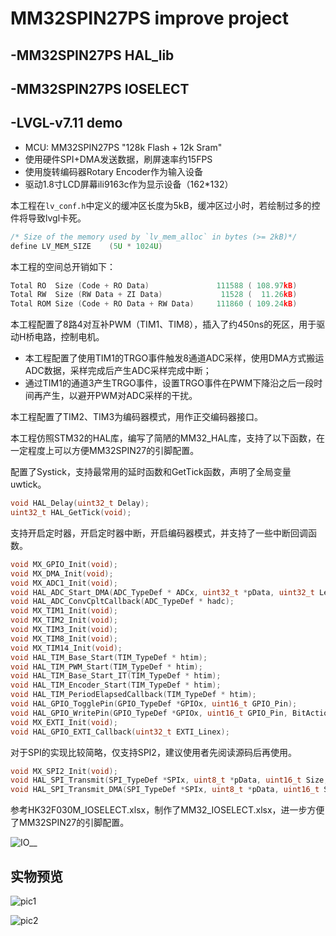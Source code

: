 # MM32SPIN27PS improve project

## -MM32SPIN27PS HAL_lib

## -MM32SPIN27PS IOSELECT

## -LVGL-v7.11 demo

- MCU: MM32SPIN27PS "128k Flash + 12k Sram"
- 使用硬件SPI+DMA发送数据，刷屏速率约15FPS
- 使用旋转编码器Rotary Encoder作为输入设备
- 驱动1.8寸LCD屏幕ili9163c作为显示设备（162*132）

本工程在`lv_conf.h`中定义的缓冲区长度为5kB，缓冲区过小时，若绘制过多的控件将导致lvgl卡死。

```c
/* Size of the memory used by `lv_mem_alloc` in bytes (>= 2kB)*/
define LV_MEM_SIZE    (5U * 1024U)
```

本工程的空间总开销如下：

```c
Total RO  Size (Code + RO Data)               111588 ( 108.97kB)
Total RW  Size (RW Data + ZI Data)             11528 (  11.26kB)
Total ROM Size (Code + RO Data + RW Data)     111860 ( 109.24kB)
```

本工程配置了8路4对互补PWM（TIM1、TIM8），插入了约450ns的死区，用于驱动H桥电路，控制电机。

- 本工程配置了使用TIM1的TRGO事件触发8通道ADC采样，使用DMA方式搬运ADC数据，采样完成后产生ADC采样完成中断；
- 通过TIM1的通道3产生TRGO事件，设置TRGO事件在PWM下降沿之后一段时间再产生，以避开PWM对ADC采样的干扰。

本工程配置了TIM2、TIM3为编码器模式，用作正交编码器接口。

本工程仿照STM32的HAL库，编写了简陋的MM32_HAL库，支持了以下函数，在一定程度上可以方便MM32SPIN27的引脚配置。

配置了Systick，支持最常用的延时函数和GetTick函数，声明了全局变量uwtick。

```c
void HAL_Delay(uint32_t Delay);
uint32_t HAL_GetTick(void);
```

支持开启定时器，开启定时器中断，开启编码器模式，并支持了一些中断回调函数。

```C
void MX_GPIO_Init(void);
void MX_DMA_Init(void);
void MX_ADC1_Init(void);
void HAL_ADC_Start_DMA(ADC_TypeDef * ADCx, uint32_t *pData, uint32_t Length);
void HAL_ADC_ConvCpltCallback(ADC_TypeDef * hadc);
void MX_TIM1_Init(void);
void MX_TIM2_Init(void);
void MX_TIM3_Init(void);
void MX_TIM8_Init(void);
void MX_TIM14_Init(void);
void HAL_TIM_Base_Start(TIM_TypeDef * htim);
void HAL_TIM_PWM_Start(TIM_TypeDef * htim);
void HAL_TIM_Base_Start_IT(TIM_TypeDef * htim);
void HAL_TIM_Encoder_Start(TIM_TypeDef * htim);
void HAL_TIM_PeriodElapsedCallback(TIM_TypeDef * htim);
void HAL_GPIO_TogglePin(GPIO_TypeDef *GPIOx, uint16_t GPIO_Pin);
void HAL_GPIO_WritePin(GPIO_TypeDef *GPIOx, uint16_t GPIO_Pin, BitAction BitVal);
void MX_EXTI_Init(void);
void HAL_GPIO_EXTI_Callback(uint32_t EXTI_Linex);
```

对于SPI的实现比较简略，仅支持SPI2，建议使用者先阅读源码后再使用。

```c
void MX_SPI2_Init(void);
void HAL_SPI_Transmit(SPI_TypeDef *SPIx, uint8_t *pData, uint16_t Size, uint32_t Timeout);
void HAL_SPI_Transmit_DMA(SPI_TypeDef *SPIx, uint8_t *pData, uint16_t Size);
```

参考HK32F030M_IOSELECT.xlsx，制作了MM32_IOSELECT.xlsx，进一步方便了MM32SPIN27的引脚配置。

![IO__](https://i.loli.net/2021/11/30/9NvdVgjYr3Rz5ZC.png)

## 实物预览

![pic1](https://i.loli.net/2021/11/30/vKRoZk6TVO54CAg.png)

![pic2](https://i.loli.net/2021/11/30/sY7rmv5EzydNoL2.png)